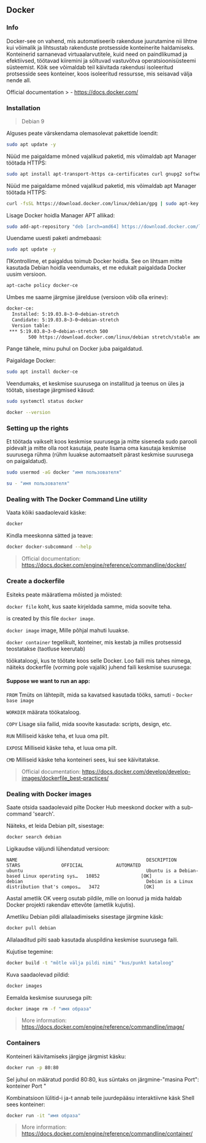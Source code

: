 ## Docker

### Info

Docker-see on vahend, mis automatiseerib rakenduse juurutamine nii lihtne kui võimalik ja lihtsustab rakenduste protsesside konteinerite haldamiseks. Konteinerid sarnanevad virtuaalarvutitele, kuid need on paindlikumad ja efektiivsed, töötavad kiiremini ja sõltuvad vastuvõtva operatsioonisüsteemi süsteemist. Kõik see võimaldab teil käivitada rakendusi isoleeritud protsesside sees konteiner, koos isoleeritud ressursse, mis seisavad välja nende all.

Official documentation >  - https://docs.docker.com/

### Installation
> Debian 9

Alguses peate värskendama olemasolevat pakettide loendit:
```bash
sudo apt update -y
```
Nüüd me paigaldame mõned vajalikud paketid, mis võimaldab apt Manager töötada HTTPS:
```bash
sudo apt install apt-transport-https ca-certificates curl gnupg2 software-properties-common
```
Nüüd me paigaldame mõned vajalikud paketid, mis võimaldab apt Manager töötada HTTPS:
```bash
curl -fsSL https://download.docker.com/linux/debian/gpg | sudo apt-key add -
```
Lisage Docker hoidla Manager APT allikad:
```bash
sudo add-apt-repository "deb [arch=amd64] https://download.docker.com/linux/debian $(lsb_release -cs) stable"
```
Uuendame uuesti paketi andmebaasi:
```bash
sudo apt update -y
```
ПKontrollime, et paigaldus toimub Docker hoidla. See on lihtsam mitte kasutada Debian hoidla veendumaks, et me edukalt paigaldada Docker uusim versioon.
```bash
apt-cache policy docker-ce
```
Umbes me saame  järgmise järelduse (versioon võib olla erinev):
```bash
docker-ce:
  Installed: 5:19.03.8~3-0~debian-stretch
  Candidate: 5:19.03.8~3-0~debian-stretch
  Version table:
 *** 5:19.03.8~3-0~debian-stretch 500
        500 https://download.docker.com/linux/debian stretch/stable amd64 Packages
```
Pange tähele, minu puhul on Docker juba paigaldatud.

Paigaldage Docker:
```bash
sudo apt install docker-ce
```
Veendumaks, et keskmise suurusega on installitud ja teenus on üles ja töötab, sisestage järgmised käsud:
```bash
sudo systemctl status docker
```
```bash
docker --version
```

### Setting up the rights
Et töötada vaikselt koos keskmise suurusega ja mitte siseneda sudo parooli pidevalt ja mitte olla root kasutaja, peate lisama oma kasutaja keskmise suurusega rühma (rühm luuakse automaatselt pärast keskmise suurusega on paigaldatud).
```bash
sudo usermod -aG docker "имя пользователя"
```
```bash
su - "имя пользователя"
```
### Dealing with The Docker Command Line utility 
Vaata kõiki saadaolevaid käske:
```bash
docker
```
Kindla meeskonna sätted ja teave:
```bash
docker docker-subcommand --help
```
> Official documentation: https://docs.docker.com/engine/reference/commandline/docker/

### Create a dockerfile
Esiteks peate määratlema mõisted ja mõisted:

`docker file` koht, kus saate kirjeldada samme, mida soovite teha.

is created by this file `docker image`.

`docker image` image, Mille põhjal mahuti luuakse.

`docker container` tegelikult, konteiner, mis kestab ja milles protsessid teostatakse (taotluse keerutab)

töökataloogi, kus te töötate koos selle Docker. Loo faili mis tahes nimega, näiteks dockerfile  (vorming pole vajalik) juhend faili keskmise suurusega:


#### Suppose we want to run an app:

`FROM` Tmüts on lähtepilt, mida sa kavatsed kasutada tööks, samuti - `Docker base image`

`WORKDIR` määrata töökataloog.

`COPY` Lisage siia failid, mida soovite kasutada: scripts, design, etc.

`RUN` Milliseid käske teha, et luua oma pilt.

`EXPOSE` Milliseid käske teha, et luua oma pilt.

`CMD` Milliseid käske teha konteineri sees, kui see käivitatakse.

> Official documentation: https://docs.docker.com/develop/develop-images/dockerfile_best-practices/

### Dealing with Docker images
Saate otsida saadaolevaid pilte Docker Hub meeskond docker with a sub-command 'search'.

Näiteks, et leida Debian pilt, sisestage:
```bash
docker search debian
```
Ligikaudse väljundi lühendatud versioon:
```
NAME                                               DESCRIPTION                                     STARS               OFFICIAL            AUTOMATED
ubuntu                                             Ubuntu is a Debian-based Linux operating sys…   10852               [OK]
debian                                             Debian is a Linux distribution that's compos…   3472                [OK]
```

Aastal ametlik OK veerg osutab pildile, mille on loonud ja mida haldab Docker projekti rakendav ettevõte (ametlik kujutis).

Ametliku Debian pildi allalaadimiseks sisestage järgmine käsk:
```bash
docker pull debian
```
Allalaaditud pilti saab kasutada aluspildina keskmise suurusega faili.

Kujutise tegemine:
```bash
docker build -t "mõtle välja pildi nimi" "kus/punkt kataloog"
```

Kuva saadaolevad pildid:
```bash
docker images
```

Eemalda keskmise suurusega pilt:
```bash
docker image rm -f "имя образа"
```
> More information: https://docs.docker.com/engine/reference/commandline/image/

### Containers
Konteineri käivitamiseks järgige järgmist käsku:
```bash
docker run -p 80:80
```
Sel juhul on määratud pordid 80:80, kus süntaks on järgmine-"masina Port": konteiner Port "

Kombinatsioon lülitid-i ja-t annab teile juurdepääsu interaktiivne käsk Shell sees konteiner:
```bash
docker run -it "имя образа"
```
> More information: https://docs.docker.com/engine/reference/commandline/container/
